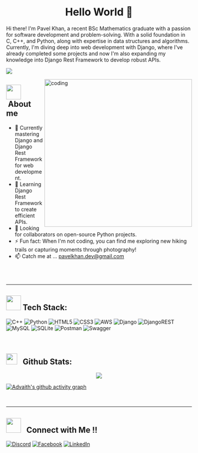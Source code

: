 <h1 align="center">Hello World 👋</h1>

<p>Hi there! I'm Pavel Khan, a recent BSc Mathematics graduate with a passion for software development and problem-solving. With a solid foundation in C, C++, and Python, along with expertise in data structures and algorithms. Currently, I'm diving deep into web development with Django, where I've already completed some projects and now I'm also expanding my knowledge into Django Rest Framework to develop robust APIs.</p>


[![](https://visitcount.itsvg.in/api?id=Pavel-Khan17&icon=3&color=6)](https://visitcount.itsvg.in)


<img align="right" alt="coding" width="400" src="https://cdn.dribbble.com/users/2131993/screenshots/4948736/media/421d4ed2f3d23c73d64d20963f61f422.gif">


## <img src="https://c.tenor.com/NCRHhqkXrJYAAAAC/programmers-go-internet.gif" width="40"> &nbsp;**About me**
- 🔭 Currently mastering Django and Django Rest Framework for web development.
- 🌱 Learning Django Rest Framework to create efficient APIs.
- 👯 Looking for collaborators on open-source Python projects.
- ⚡ Fun fact: When I'm not coding, you can find me exploring new hiking trails or capturing moments through photography!
- 📫 Catch me  at ... pavelkhan.dev@gmail.com

<br>
<br>
<hr>


## <img src="https://media.giphy.com/media/j2pOGeGYKe2xCCKwfi/giphy.gif" width="40"> **Tech Stack:**
![C++](https://img.shields.io/badge/c++-%2300599C.svg?style=for-the-badge&logo=c%2B%2B&logoColor=white) ![Python](https://img.shields.io/badge/python-3670A0?style=for-the-badge&logo=python&logoColor=ffdd54) ![HTML5](https://img.shields.io/badge/html5-%23E34F26.svg?style=for-the-badge&logo=html5&logoColor=white) ![CSS3](https://img.shields.io/badge/css3-%231572B6.svg?style=for-the-badge&logo=css3&logoColor=white) ![AWS](https://img.shields.io/badge/AWS-%23FF9900.svg?style=for-the-badge&logo=amazon-aws&logoColor=white) ![Django](https://img.shields.io/badge/django-%23092E20.svg?style=for-the-badge&logo=django&logoColor=white) ![DjangoREST](https://img.shields.io/badge/DJANGO-REST-ff1709?style=for-the-badge&logo=django&logoColor=white&color=ff1709&labelColor=gray) ![MySQL](https://img.shields.io/badge/mysql-%2300000f.svg?style=for-the-badge&logo=mysql&logoColor=white) ![SQLite](https://img.shields.io/badge/sqlite-%2307405e.svg?style=for-the-badge&logo=sqlite&logoColor=white) ![Postman](https://img.shields.io/badge/Postman-FF6C37?style=for-the-badge&logo=postman&logoColor=white) ![Swagger](https://img.shields.io/badge/-Swagger-%23Clojure?style=for-the-badge&logo=swagger&logoColor=white)


<br>

## <img src="https://media.giphy.com/media/v1.Y2lkPTc5MGI3NjExdzVuMnJqbXNwY2V5ZWhvZzRoc2l6MHMxa2Z5c2NoNDd5YWoycmE5diZlcD12MV9pbnRlcm5hbF9naWZfYnlfaWQmY3Q9Zw/fxwtAlyyTO4CNrDzTg/giphy.gif" width="30"> &nbsp; **Github Stats:** ️
<p align="center">
   <img align="center" src="https://github-readme-streak-stats.herokuapp.com/?user=Pavel-Khan17&theme=radical&hide_border=true"/>
</p>

[![Advaith's github activity graph](https://github-readme-activity-graph.vercel.app/graph?username=Pavel-Khan17&theme=react-dark)](https://github.com/ashutosh00710/github-readme-activity-graph)

<br>
<hr>


## <img src="https://media2.giphy.com/media/numE3A55vbpBuDCxnA/giphy.gif?cid=ecf05e47rze9471w0iriay9ubhrvdmam2cbwpobzooqnsopa&rid=giphy.gif&ct=s" width="40"> &nbsp; **Connect with Me !!** ️
[![Discord](https://img.shields.io/badge/Discord-%237289DA.svg?logo=discord&logoColor=white)](https://discord.gg/pavel_khan17) [![Facebook](https://img.shields.io/badge/Facebook-%231877F2.svg?logo=Facebook&logoColor=white)](https://facebook.com/https://www.facebook.com/pavel.khan.17) [![LinkedIn](https://img.shields.io/badge/LinkedIn-%230077B5.svg?logo=linkedin&logoColor=white)](https://linkedin.com/in/https://www.linkedin.com/in/pavelkhan17) 



<!-- Proudly created with GPRM ( https://gprm.itsvg.in ) -->
<!---
Pavel-Khan17/Pavel-Khan17 is a ✨ special ✨ repository because its `README.md` (this file) appears on your GitHub profile.
You can click the Preview link to take a look at your changes.
--->
